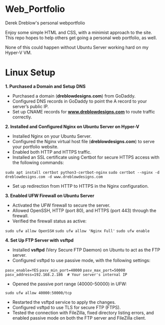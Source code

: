 # Web_Portfolio

Derek Dreblow's personal webportfolio

Enjoy some simple HTML and CSS, with a minimist approach to the site. This repo hopes to help others get going a personal web portfolio, as well.

None of this could happen without Ubuntu Server working hard on my Hyper-V VM.

# Linux Setup

**1. Purchased a Domain and Setup DNS**

* Purchased a domain (**dreblowdesigns.com**) from GoDaddy.
* Configured DNS records in GoDaddy to point the A record to your server’s public IP.
* Set up CNAME records for **www.dreblowdesigns.com** to route traffic correctly.

**2. Installed and Configured Nginx on Ubuntu Server on Hyper-V**

* Installed Nginx on your Ubuntu Server.
* Configured the Nginx virtual host file (**dreblowdesigns.com**) to serve your portfolio website.
* Enabled both HTTP and HTTPS traffic.
* Installed an SSL certificate using Certbot for secure HTTPS access with the following commands:

`sudo apt install certbot python3-certbot-nginx`
`sudo certbot --nginx -d dreblowdesigns.com -d www.dreblowdesigns.com`

* Set up redirection from HTTP to HTTPS in the Nginx configuration.

**3. Enabled UFW Firewall on Ubuntu Server**

* Activated the UFW firewall to secure the server.
* Allowed OpenSSH, HTTP (port 80), and HTTPS (port 443) through the firewall.
* Verified the firewall status as active:

`sudo ufw allow OpenSSH`
`sudo ufw allow 'Nginx Full'`
`sudo ufw enable`

**4. Set Up FTP Server with vsftpd**

* Installed **vsftpd** (Very Secure FTP Daemon) on Ubuntu to act as the FTP server.
* Configured vsftpd to use passive mode, with the following settings:

`pasv_enable=YES`
`pasv_min_port=40000`
`pasv_max_port=50000`
`pasv_address=192.168.2.186  # Your server's internal IP`

* Opened the passive port range (40000-50000) in UFW:

`sudo ufw allow 40000:50000/tcp`

* Restarted the vsftpd service to apply the changes.
* Configured vsftpd to use TLS for secure FTP (FTPS).
* Tested the connection with FileZilla, fixed directory listing errors, and enabled passive mode on both the FTP server and FileZilla client.
